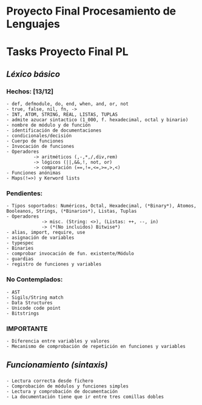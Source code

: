 # Proyecto Final Procesamiento de Lenguajes



# Tasks Proyecto Final PL
  
## *Léxico básico*
  ### Hechos:   [13/12]
    - def, defmodule, do, end, when, and, or, not
    - true, false, nil, fn, ->
    - INT, ATOM, STRING, REAL, LISTAS, TUPLAS
    - admite azucar sintactico (1_000, f. hexadecimal, octal y binario)
    - nombre de módulo y de función
    - identificación de documentaciones
    - condicionales/decisión
    - Cuerpo de funciones
    - Invocación de funciones
    - Operadores 
              -> aritméticos (,-,*,/,div,rem)
              -> lógicos (||,&&,!, not, or)
              -> comparación (==,!=,<=,>=,>,<)
    - Funciones anónimas
    - Maps(!=>) y Kerword lists
  ### Pendientes:
    - Tipos soportados: Numéricos, Octal, Hexadecimal, (*Binary*), Átomos, Booleanos, Strings, (*Binarios*), Listas, Tuplas
    - Operadores 
                 -> misc. (String: <>), (Listas: ++, --, in)
                 -> (*(No incluidos) Bitwise*)
    - alias, import, require, use
    - asignación de variables
    - typespec
    - Binaries
    - comprobar invocación de fun. existente/Módulo
    - guardias
    - registro de funciones y variables
  ### No Contemplados:
    - AST
    - Sigils/String match
    - Data Structures
    - Unicode code point
    - Bitstrings

  ### **IMPORTANTE**
    - Diferencia entre variables y valores
    - Mecanismo de comprobación de repetición en funciones y variables

## *Funcionamiento (sintaxis)*
  ### 
    - Lectura correcta desde fichero
    - Comprobación de módulos y funciones simples
    - Lectura y comprobación de documentación
    - La documentación tiene que ir entre tres comillas dobles